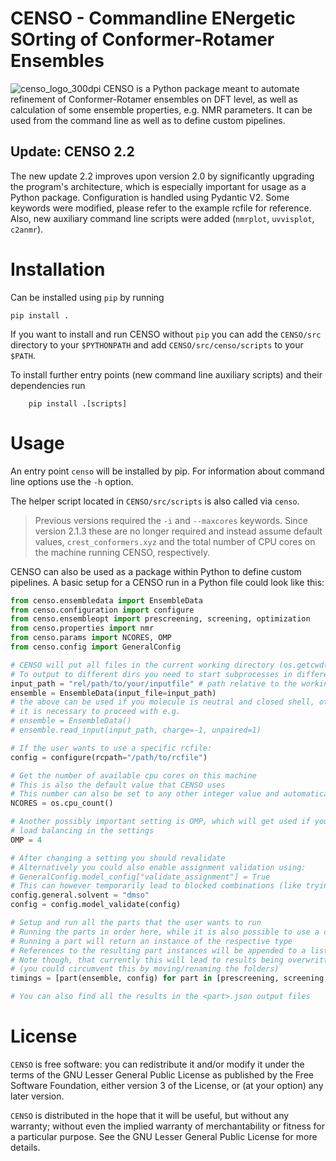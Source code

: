 # CENSO - Commandline ENergetic SOrting of Conformer-Rotamer Ensembles
![censo_logo_300dpi](https://github.com/user-attachments/assets/0e6bac6a-2637-4207-8eca-3122ab90112a)
CENSO is a Python package meant to automate refinement of Conformer-Rotamer ensembles on DFT level, as well as calculation of some ensemble properties, e.g. NMR parameters.
It can be used from the command line as well as to define custom pipelines.

## Update: CENSO 2.2
The new update 2.2 improves upon version 2.0 by significantly upgrading the program's architecture, which is especially important for usage as a Python package.
Configuration is handled using Pydantic V2.
Some keywords were modified, please refer to the example rcfile for reference.
Also, new auxiliary command line scripts were added (`nmrplot`, `uvvisplot`, `c2anmr`).

# Installation
Can be installed using `pip` by running

    pip install .

If you want to install and run CENSO without `pip` you can add the `CENSO/src` directory to your `$PYTHONPATH` and add `CENSO/src/censo/scripts` to your `$PATH`.

To install further entry points (new command line auxiliary scripts) and their dependencies run
```
    pip install .[scripts]
```

# Usage
An entry point `censo` will be installed by pip.
For information about command line options use the `-h` option.

The helper script located in `CENSO/src/scripts` is also called via `censo`.

> Previous versions required the ``-i`` and ``--maxcores`` keywords. Since version 2.1.3 these are no longer required 
> and instead assume default values, ``crest_conformers.xyz`` and the total number of CPU cores on the machine 
> running CENSO, respectively.

CENSO can also be used as a package within Python to define custom pipelines. 
A basic setup for a CENSO run in a Python file could look like this:
```python
from censo.ensembledata import EnsembleData
from censo.configuration import configure
from censo.ensembleopt import prescreening, screening, optimization
from censo.properties import nmr
from censo.params import NCORES, OMP
from censo.config import GeneralConfig

# CENSO will put all files in the current working directory (os.getcwd())
# To output to different dirs you need to start subprocesses in different working directories using e.g. subprocess.Popen
input_path = "rel/path/to/your/inputfile" # path relative to the working directory
ensemble = EnsembleData(input_file=input_path) 
# the above can be used if you molecule is neutral and closed shell, otherwise
# it is necessary to proceed with e.g.
# ensemble = EnsembleData()
# ensemble.read_input(input_path, charge=-1, unpaired=1)

# If the user wants to use a specific rcfile:
config = configure(rcpath="/path/to/rcfile")

# Get the number of available cpu cores on this machine
# This is also the default value that CENSO uses
# This number can also be set to any other integer value and automatically checked for validity
NCORES = os.cpu_count()

# Another possibly important setting is OMP, which will get used if you disabled the automatic 
# load balancing in the settings
OMP = 4

# After changing a setting you should revalidate
# Alternatively you could also enable assignment validation using:
# GeneralConfig.model_config["validate_assignment"] = True
# This can however temporarily lead to blocked combinations (like trying to use COSMORS with ORCA)
config.general.solvent = "dmso"
config = config.model_validate(config)

# Setup and run all the parts that the user wants to run
# Running the parts in order here, while it is also possible to use a custom order or run some parts multiple times
# Running a part will return an instance of the respective type
# References to the resulting part instances will be appended to a list in the EnsembleData object (ensemble.results)
# Note though, that currently this will lead to results being overwritten in your working directory
# (you could circumvent this by moving/renaming the folders)
timings = [part(ensemble, config) for part in [prescreening, screening, optimization, nmr]]

# You can also find all the results in the <part>.json output files
```

# License

``CENSO`` is free software: you can redistribute it and/or modify it under
the terms of the GNU Lesser General Public License as published by
the Free Software Foundation, either version 3 of the License, or
(at your option) any later version.

``CENSO`` is distributed in the hope that it will be useful,
but without any warranty; without even the implied warranty of
merchantability or fitness for a particular purpose. See the
GNU Lesser General Public License for more details.
